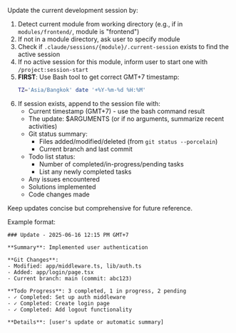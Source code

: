 Update the current development session by:

1. Detect current module from working directory (e.g., if in `modules/frontend/`, module is "frontend")
2. If not in a module directory, ask user to specify module
3. Check if `.claude/sessions/{module}/.current-session` exists to find the active session
4. If no active session for this module, inform user to start one with `/project:session-start`
5. **FIRST**: Use Bash tool to get correct GMT+7 timestamp:
   ```bash
   TZ='Asia/Bangkok' date '+%Y-%m-%d %H:%M'
   ```
6. If session exists, append to the session file with:
   - Current timestamp (GMT+7) - use the bash command result
   - The update: $ARGUMENTS (or if no arguments, summarize recent activities)
   - Git status summary:
     * Files added/modified/deleted (from `git status --porcelain`)
     * Current branch and last commit
   - Todo list status:
     * Number of completed/in-progress/pending tasks
     * List any newly completed tasks
   - Any issues encountered
   - Solutions implemented
   - Code changes made

Keep updates concise but comprehensive for future reference.

Example format:
```
### Update - 2025-06-16 12:15 PM GMT+7

**Summary**: Implemented user authentication

**Git Changes**:
- Modified: app/middleware.ts, lib/auth.ts
- Added: app/login/page.tsx
- Current branch: main (commit: abc123)

**Todo Progress**: 3 completed, 1 in progress, 2 pending
- ✓ Completed: Set up auth middleware
- ✓ Completed: Create login page
- ✓ Completed: Add logout functionality

**Details**: [user's update or automatic summary]
```